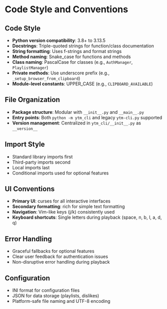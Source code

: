 # Code Style and Conventions

## Code Style
- **Python version compatibility**: 3.8+ to 3.13.5
- **Docstrings**: Triple-quoted strings for function/class documentation
- **String formatting**: Uses f-strings and format strings
- **Method naming**: Snake_case for functions and methods
- **Class naming**: PascalCase for classes (e.g., `AuthManager`, `PlaylistManager`)
- **Private methods**: Use underscore prefix (e.g., `_setup_browser_from_clipboard`)
- **Module-level constants**: UPPER_CASE (e.g., `CLIPBOARD_AVAILABLE`)

## File Organization
- **Package structure**: Modular with `__init__.py` and `__main__.py`
- **Entry points**: Both `python -m ytm_cli` and legacy `ytm-cli.py` supported
- **Version management**: Centralized in `ytm_cli/__init__.py` as `__version__`

## Import Style
- Standard library imports first
- Third-party imports second
- Local imports last
- Conditional imports used for optional features

## UI Conventions
- **Primary UI**: curses for all interactive interfaces
- **Secondary formatting**: rich for simple text formatting
- **Navigation**: Vim-like keys (j/k) consistently used
- **Keyboard shortcuts**: Single letters during playback (space, n, b, l, a, d, q)

## Error Handling
- Graceful fallbacks for optional features
- Clear user feedback for authentication issues
- Non-disruptive error handling during playback

## Configuration
- INI format for configuration files
- JSON for data storage (playlists, dislikes)
- Platform-safe file naming and UTF-8 encoding